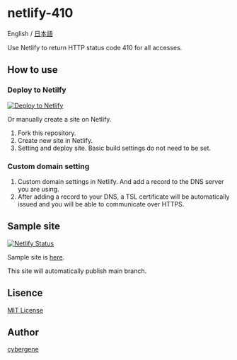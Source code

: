 # netlify-410

English / [日本語](README_ja.md)

Use Netlify to return HTTP status code 410 for all accesses.

## How to use

### Deploy to Netilfy

[![Deploy to Netlify](https://www.netlify.com/img/deploy/button.svg)](https://app.netlify.com/start/deploy?repository=https://github.com/cyber-gene/netlify-410)

Or manually create a site on Netlify.

1. Fork this repository.
1. Create new site in Netlify.
1. Setting and deploy site. Basic build settings do not need to be set.

### Custom domain setting

1. Custom domain settings in Netlify. And add a record to the DNS server you are using.
1. After adding a record to your DNS, a TSL certificate will be automatically issued and you will be able to communicate over HTTPS.

## Sample site

[![Netlify Status](https://api.netlify.com/api/v1/badges/e5b953ea-0d12-4ec9-8720-6d98dd2153d1/deploy-status)](https://app.netlify.com/sites/sharp-einstein-854dcc/deploys)

Sample site is [here](https://sharp-einstein-854dcc.netlify.app/).

This site will automatically publish main branch.

## Lisence
[MIT License](https://github.com/cyber-gene/netlify-410/blob/main/LICENSE)

## Author
[cybergene](https://github.com/cyber-gene)